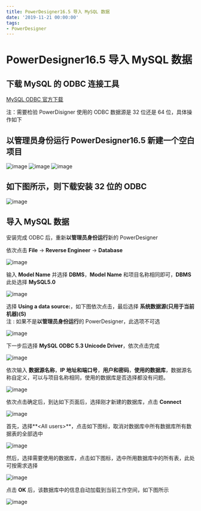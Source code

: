 ```yaml
---
title: PowerDesigner16.5 导入 MySQL 数据
date: '2019-11-21 00:00:00'
tags:
- PowerDesigner
---
```

# PowerDesigner16.5 导入 MySQL 数据

## 下载 MySQL 的 ODBC 连接工具
[MySQL ODBC 官方下载](https://dev.mysql.com/downloads/connector/odbc/)

注：需要检验 PowerDisigner 使用的 ODBC 数据源是 32 位还是 64 位，具体操作如下

## 以管理员身份运行 PowerDesigner16.5 新建一个空白项目
![image](https://gitee.com/swang-harbin/pic-bed/raw/master/images/2021/20210609143011.png)
![image](https://gitee.com/swang-harbin/pic-bed/raw/master/images/2021/20210628235139.png)
![image](../../../../../Pictures/image.png)

## 如下图所示，则下载安装 32 位的 ODBC

![image](https://gitee.com/swang-harbin/pic-bed/raw/master/images/2021/20210609143013.png)

## 导入 MySQL 数据

安装完成 ODBC 后，重新**以管理员身份运行**新的 PowerDesigner

依次点击 **File** → **Reverse Engineer** → **Database**

![image](https://gitee.com/swang-harbin/pic-bed/raw/master/images/2021/20210609143015.png)

输入 **Model Name** 并选择 **DBMS**，**Model Name** 和项目名称相同即可，**DBMS** 此处选择 **MySQL5.0**

![image](https://gitee.com/swang-harbin/pic-bed/raw/master/images/2021/20210609143017.png)

选择 **Using a data source:**，如下图依次点击，最后选择 **系统数据源(只用于当前机器)(S)**  
注 : 如果不是**以管理员身份运行**的 PowerDesigner，此选项不可选

![image](https://gitee.com/swang-harbin/pic-bed/raw/master/images/2021/20210628235253.png)

下一步后选择 **MySQL ODBC 5.3 Unicode Driver**，依次点击完成

![image](https://gitee.com/swang-harbin/pic-bed/raw/master/images/2021/20210609143019.png)

依次输入 **数据源名称**，**IP 地址和端口号**，**用户和密码**，**使用的数据库**，数据源名称自定义，可以与项目名称相同，使用的数据库是否选择都没有问题。

![image](https://gitee.com/swang-harbin/pic-bed/raw/master/images/2021/20210609143020.png)

依次点击确定后，到达如下页面后，选择刚才新建的数据库，点击 **Connect**

![image](https://gitee.com/swang-harbin/pic-bed/raw/master/images/2021/20210628235406.png)

首先，选择**\<All users\>**，点击如下图标，取消对数据库中所有数据库所有数据表的全部选中

![image](https://gitee.com/swang-harbin/pic-bed/raw/master/images/2021/20210609143021.png)

然后，选择需要使用的数据库，点击如下图标，选中所用数据库中的所有表，此处可按需求选择

![image](https://gitee.com/swang-harbin/pic-bed/raw/master/images/2021/20210609143022.png)

点击 **OK** 后，该数据库中的信息自动加载到当前工作空间，如下图所示

![image](https://gitee.com/swang-harbin/pic-bed/raw/master/images/2021/20210609143023.png)
